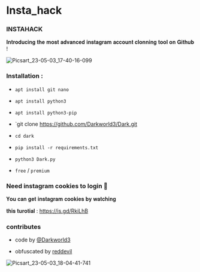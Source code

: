 # Insta_hack
### INSTAHACK

𝐈𝐧𝐭𝐫𝐨𝐝𝐮𝐜𝐢𝐧𝐠 𝐭𝐡𝐞 𝐦𝐨𝐬𝐭 𝐚𝐝𝐯𝐚𝐧𝐜𝐞𝐝 𝐢𝐧𝐬𝐭𝐚𝐠𝐫𝐚𝐦 𝐚𝐜𝐜𝐨𝐮𝐧𝐭 𝐜𝐥𝐨𝐧𝐧𝐢𝐧𝐠 𝐭𝐨𝐨𝐥 𝐨𝐧 𝐆𝐢𝐭𝐡𝐮𝐛 !

![Picsart_23-05-03_17-40-16-099](https://user-images.githubusercontent.com/92029487/235906028-4bb3bd4c-2c84-4fdb-87c8-04837eca7016.png)

### Installation :

* `apt install git nano`

* `apt install python3`

* `apt install python3-pip`

* `git clone https://github.com/Darkworld3/Dark.git

* `cd dark`

* `pip install -r requirements.txt`

* `python3 Dark.py`

* `free` / `premium`

### Need instagram cookies to login 🍪

𝐘𝐨𝐮 𝐜𝐚𝐧 𝐠𝐞𝐭 𝐢𝐧𝐬𝐭𝐚𝐠𝐫𝐚𝐦 𝐜𝐨𝐨𝐤𝐢𝐞𝐬 𝐛𝐲 𝐰𝐚𝐭𝐜𝐡𝐢𝐧𝐠 

𝐭𝐡𝐢𝐬 𝐭𝐮𝐫𝐨𝐭𝐢𝐚𝐥 :   https://is.gd/RkiLhB

### contributes

- code by [@Darkworld3]()

- obfuscated by [reddevil](https://github.com/Darkworld3)

![Picsart_23-05-03_18-04-41-741](https://user-images.githubusercontent.com/92029487/235910844-4d81473c-fd07-47c1-ac4c-f8b1e2f38f07.png)

